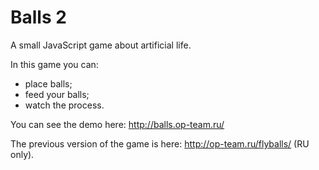 Balls 2
=======

A small JavaScript game about artificial life.

In this game you can:
- place balls;
- feed your balls;
- watch the process.

You can see the demo here: http://balls.op-team.ru/

The previous version of the game is here: http://op-team.ru/flyballs/ (RU only).

